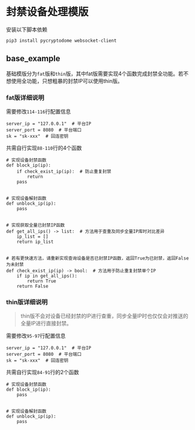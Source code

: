 # 封禁设备处理模版

安装以下脚本依赖

```
pip3 install pycryptodome websocket-client
```

## base_example

基础模版分为`fat`版和`thin`版，其中fat版需要实现4个函数完成封禁全功能。若不想使用全功能，只想粗暴的封禁IP可以使用thin版。

### fat版详细说明

需要修改`114-116`行配置信息

```
server_ip = "127.0.0.1"  # 平台IP
server_port = 8080  # 平台端口
sk = "sk-xxx"  # 回连密钥
```

共需自行实现`88-110`行的4个函数

```
# 实现设备封禁函数
def block_ip(ip):
    if check_exist_ip(ip):  # 防止重复封禁
        return
    pass


# 实现设备解封函数
def unblock_ip(ip):
    pass


# 实现获取全量已封禁IP函数
def get_all_ips() -> list:  # 方法用于查重及同步全量IP库时对比差异
    ip_list = []
    return ip_list


# 若有更快速方法，请重新实现查询设备是否已封禁IP函数，返回True为已封禁，返回False为未封禁
def check_exist_ip(ip) -> bool:  # 方法用于防止重复封禁单个IP
    if ip in get_all_ips():
        return True
    return False
```

### thin版详细说明

> thin版不会对设备已经封禁的IP进行查重，同步全量IP时也仅仅会对推送的全量IP进行直接封禁。

需要修改`95-97`行配置信息

```
server_ip = "127.0.0.1"  # 平台IP
server_port = 8080  # 平台端口
sk = "sk-xxx"  # 回连密钥
```

共需自行实现`84-91`行的2个函数

```
# 实现设备封禁函数
def block_ip(ip):
    pass


# 实现设备解封函数
def unblock_ip(ip):
    pass
```
